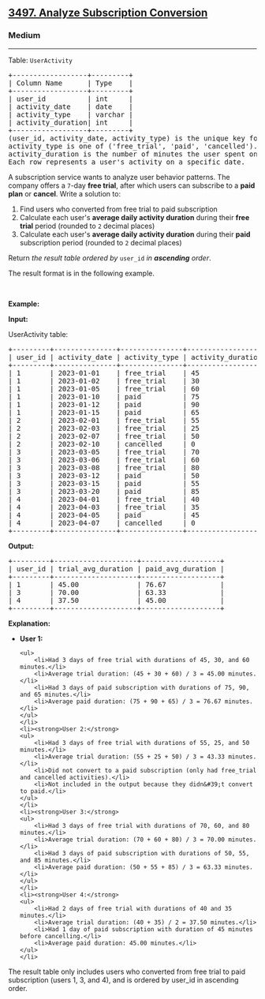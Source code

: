 <h2><a href="https://leetcode.com/problems/analyze-subscription-conversion">3497. Analyze Subscription Conversion </a></h2><h3>Medium</h3><hr><p>Table: <code>UserActivity</code></p>

<pre>
+------------------+---------+
| Column Name      | Type    | 
+------------------+---------+
| user_id          | int     |
| activity_date    | date    |
| activity_type    | varchar |
| activity_duration| int     |
+------------------+---------+
(user_id, activity_date, activity_type) is the unique key for this table.
activity_type is one of (&#39;free_trial&#39;, &#39;paid&#39;, &#39;cancelled&#39;).
activity_duration is the number of minutes the user spent on the platform that day.
Each row represents a user&#39;s activity on a specific date.
</pre>

<p>A subscription service wants to analyze user behavior patterns. The company offers a <code>7</code>-day <strong>free trial</strong>, after which users can subscribe to a <strong>paid plan</strong> or <strong>cancel</strong>. Write a solution to:</p>

<ol>
	<li>Find users who converted from free trial to paid subscription</li>
	<li>Calculate each user&#39;s <strong>average daily activity duration</strong> during their <strong>free trial</strong> period (rounded to <code>2</code> decimal places)</li>
	<li>Calculate each user&#39;s <strong>average daily activity duration</strong> during their <strong>paid</strong> subscription period (rounded to <code>2</code> decimal places)</li>
</ol>

<p>Return <em>the result table ordered by </em><code>user_id</code><em> in <strong>ascending</strong> order</em>.</p>

<p>The result format is in the following example.</p>

<p>&nbsp;</p>
<p><strong class="example">Example:</strong></p>

<div class="example-block">
<p><strong>Input:</strong></p>

<p>UserActivity table:</p>

<pre class="example-io">
+---------+---------------+---------------+-------------------+
| user_id | activity_date | activity_type | activity_duration |
+---------+---------------+---------------+-------------------+
| 1       | 2023-01-01    | free_trial    | 45                |
| 1       | 2023-01-02    | free_trial    | 30                |
| 1       | 2023-01-05    | free_trial    | 60                |
| 1       | 2023-01-10    | paid          | 75                |
| 1       | 2023-01-12    | paid          | 90                |
| 1       | 2023-01-15    | paid          | 65                |
| 2       | 2023-02-01    | free_trial    | 55                |
| 2       | 2023-02-03    | free_trial    | 25                |
| 2       | 2023-02-07    | free_trial    | 50                |
| 2       | 2023-02-10    | cancelled     | 0                 |
| 3       | 2023-03-05    | free_trial    | 70                |
| 3       | 2023-03-06    | free_trial    | 60                |
| 3       | 2023-03-08    | free_trial    | 80                |
| 3       | 2023-03-12    | paid          | 50                |
| 3       | 2023-03-15    | paid          | 55                |
| 3       | 2023-03-20    | paid          | 85                |
| 4       | 2023-04-01    | free_trial    | 40                |
| 4       | 2023-04-03    | free_trial    | 35                |
| 4       | 2023-04-05    | paid          | 45                |
| 4       | 2023-04-07    | cancelled     | 0                 |
+---------+---------------+---------------+-------------------+
</pre>

<p><strong>Output:</strong></p>

<pre class="example-io">
+---------+--------------------+-------------------+
| user_id | trial_avg_duration | paid_avg_duration |
+---------+--------------------+-------------------+
| 1       | 45.00              | 76.67             |
| 3       | 70.00              | 63.33             |
| 4       | 37.50              | 45.00             |
+---------+--------------------+-------------------+
</pre>

<p><strong>Explanation:</strong></p>

<ul>
	<li><strong>User 1:</strong>

	<ul>
		<li>Had 3 days of free trial with durations of 45, 30, and 60 minutes.</li>
		<li>Average trial duration: (45 + 30 + 60) / 3 = 45.00 minutes.</li>
		<li>Had 3 days of paid subscription with durations of 75, 90, and 65 minutes.</li>
		<li>Average paid duration: (75 + 90 + 65) / 3 = 76.67 minutes.</li>
	</ul>
	</li>
	<li><strong>User 2:</strong>
	<ul>
		<li>Had 3 days of free trial with durations of 55, 25, and 50 minutes.</li>
		<li>Average trial duration: (55 + 25 + 50) / 3 = 43.33 minutes.</li>
		<li>Did not convert to a paid subscription (only had free_trial and cancelled activities).</li>
		<li>Not included in the output because they didn&#39;t convert to paid.</li>
	</ul>
	</li>
	<li><strong>User 3:</strong>
	<ul>
		<li>Had 3 days of free trial with durations of 70, 60, and 80 minutes.</li>
		<li>Average trial duration: (70 + 60 + 80) / 3 = 70.00 minutes.</li>
		<li>Had 3 days of paid subscription with durations of 50, 55, and 85 minutes.</li>
		<li>Average paid duration: (50 + 55 + 85) / 3 = 63.33 minutes.</li>
	</ul>
	</li>
	<li><strong>User 4:</strong>
	<ul>
		<li>Had 2 days of free trial with durations of 40 and 35 minutes.</li>
		<li>Average trial duration: (40 + 35) / 2 = 37.50 minutes.</li>
		<li>Had 1 day of paid subscription with duration of 45 minutes before cancelling.</li>
		<li>Average paid duration: 45.00 minutes.</li>
	</ul>
	</li>
</ul>

<p>The result table only includes users who converted from free trial to paid subscription (users 1, 3, and 4), and is ordered by user_id in ascending order.</p>
</div>
